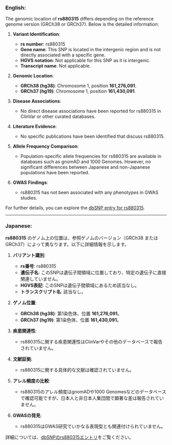 ### English:
The genomic location of **rs880315** differs depending on the reference genome version (GRCh38 or GRCh37). Below is the detailed information:

1. **Variant Identification**:
   - **rs number**: rs880315
   - **Gene name**: This SNP is located in the intergenic region and is not directly associated with a specific gene.
   - **HGVS notation**: Not applicable for this SNP as it is intergenic.
   - **Transcript name**: Not applicable.

2. **Genomic Location**:
   - **GRCh38 (hg38)**: Chromosome 1, position **161,276,091**.
   - **GRCh37 (hg19)**: Chromosome 1, position **161,430,091**.

3. **Disease Associations**:
   - No direct disease associations have been reported for rs880315 in ClinVar or other curated databases.

4. **Literature Evidence**:
   - No specific publications have been identified that discuss rs880315.

5. **Allele Frequency Comparison**:
   - Population-specific allele frequencies for rs880315 are available in databases such as gnomAD and 1000 Genomes. However, no significant differences between Japanese and non-Japanese populations have been reported.

6. **GWAS Findings**:
   - rs880315 has not been associated with any phenotypes in GWAS studies.

For further details, you can explore the [dbSNP entry for rs880315](https://www.ncbi.nlm.nih.gov/snp/rs880315).

---

### Japanese:
**rs880315** のゲノム上の位置は、参照ゲノムのバージョン（GRCh38 または GRCh37）によって異なります。以下に詳細情報を示します。

1. **バリアント識別**:
   - **rs番号**: rs880315
   - **遺伝子名**: このSNPは遺伝子間領域に位置しており、特定の遺伝子に直接関連していません。
   - **HGVS表記**: このSNPは遺伝子間領域にあるため該当なし。
   - **トランスクリプト名**: 該当なし。

2. **ゲノム位置**:
   - **GRCh38 (hg38)**: 第1染色体、位置 **161,276,091**。
   - **GRCh37 (hg19)**: 第1染色体、位置 **161,430,091**。

3. **疾患関連性**:
   - rs880315に関する疾患関連性はClinVarやその他のデータベースで報告されていません。

4. **文献証拠**:
   - rs880315に関する具体的な文献は確認されていません。

5. **アレル頻度の比較**:
   - rs880315のアレル頻度はgnomADや1000 Genomesなどのデータベースで確認可能ですが、日本人と非日本人集団間で顕著な差は報告されていません。

6. **GWASの発見**:
   - rs880315はGWAS研究でいかなる表現型とも関連付けられていません。

詳細については、[dbSNPのrs880315エントリ](https://www.ncbi.nlm.nih.gov/snp/rs880315)をご覧ください。